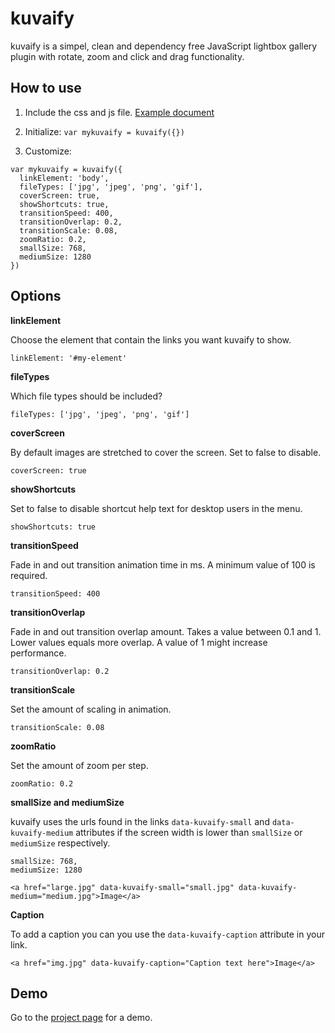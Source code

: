 # kuvaify

kuvaify is a simpel, clean and dependency free JavaScript lightbox gallery plugin with rotate, zoom and click and drag functionality.

## How to use

1. Include the css and js file. [Example document](https://github.com/janlonden/kuvaify/blob/gh-pages/index.html)

2. Initialize: `var mykuvaify = kuvaify({})`

3. Customize:

```
var mykuvaify = kuvaify({
  linkElement: 'body',
  fileTypes: ['jpg', 'jpeg', 'png', 'gif'],
  coverScreen: true,
  showShortcuts: true,
  transitionSpeed: 400,
  transitionOverlap: 0.2,
  transitionScale: 0.08,
  zoomRatio: 0.2,
  smallSize: 768,
  mediumSize: 1280
})
```

## Options

**linkElement**

Choose the element that contain the links you want kuvaify to show.

```
linkElement: '#my-element'
```

**fileTypes**

Which file types should be included?

```
fileTypes: ['jpg', 'jpeg', 'png', 'gif']
```

**coverScreen**

By default images are stretched to cover the screen. Set to false to disable.

```
coverScreen: true
```

**showShortcuts**

Set to false to disable shortcut help text for desktop users in the menu.

```
showShortcuts: true
```

**transitionSpeed**

Fade in and out transition animation time in ms. A minimum value of 100 is required.

```
transitionSpeed: 400
```

**transitionOverlap**

Fade in and out transition overlap amount. Takes a value between 0.1 and 1. Lower values equals more overlap. A value of 1 might increase performance.

```
transitionOverlap: 0.2
```

**transitionScale**

Set the amount of scaling in animation.

```
transitionScale: 0.08
```

**zoomRatio**

Set the amount of zoom per step.

```
zoomRatio: 0.2
```

**smallSize and mediumSize**

kuvaify uses the urls found in the links `data-kuvaify-small` and `data-kuvaify-medium` attributes if the screen width is lower than `smallSize` or `mediumSize` respectively.

```
smallSize: 768,
mediumSize: 1280
```

```
<a href="large.jpg" data-kuvaify-small="small.jpg" data-kuvaify-medium="medium.jpg">Image</a>
```

**Caption**

To add a caption you can you use the `data-kuvaify-caption` attribute in your link.

```
<a href="img.jpg" data-kuvaify-caption="Caption text here">Image</a>
```

## Demo

Go to the [project page](http://janlonden.github.io/kuvaify/) for a demo.